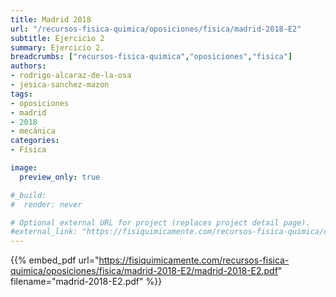```yaml
---
title: Madrid 2018
url: "/recursos-fisica-quimica/oposiciones/fisica/madrid-2018-E2"
subtitle: Ejercicio 2
summary: Ejercicio 2.
breadcrumbs: ["recursos-fisica-quimica","oposiciones","fisica"]
authors:
- rodrigo-alcaraz-de-la-osa
- jesica-sanchez-mazon
tags:
- oposiciones
- madrid
- 2018
- mecánica
categories:
- Física

image:
  preview_only: true

#_build:
#  render: never

# Optional external URL for project (replaces project detail page).
#external_link: "https://fisiquimicamente.com/recursos-fisica-quimica/oposiciones/fisica/madrid-2018-e2/madrid-2018-e2.pdf"
---
```


{{% embed_pdf url="https://fisiquimicamente.com/recursos-fisica-quimica/oposiciones/fisica/madrid-2018-E2/madrid-2018-E2.pdf" filename="madrid-2018-E2.pdf" %}}